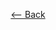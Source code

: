 <div align = center>

[<-- Back](https://github.com/jess-mw/desk23/tree/main/Documentation/2.%20System%20Implementation#continuous-integration-and-deployment)
   </div>
   
